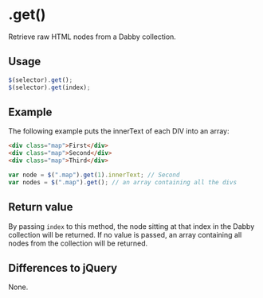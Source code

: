 # .get()

Retrieve raw HTML nodes from a Dabby collection.

## Usage

```javascript
$(selector).get();
$(selector).get(index);
```

## Example

The following example puts the innerText of each DIV into an array:

```html
<div class="map">First</div>
<div class="map">Second</div>
<div class="map">Third</div>
```
```javascript
var node = $(".map").get(1).innerText; // Second
var nodes = $(".map").get(); // an array containing all the divs
```
## Return value

By passing `index` to this method, the node sitting at that index in the Dabby collection will be returned. If no value is passed, an array containing all nodes from the collection will be returned.

## Differences to jQuery

None.
